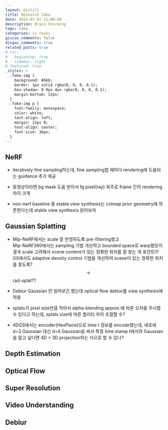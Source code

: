 ```yaml
---
layout: distill
title: Research Idea
date: 2024-07-07 11:00:00
description: Brain Storming
tags: idea
categories: cv-tasks
giscus_comments: false
disqus_comments: true
related_posts: true
# toc:
#   beginning: true
#   sidebar: right
# featured: true
_styles: >
  .fake-img {
    background: #bbb;
    border: 1px solid rgba(0, 0, 0, 0.1);
    box-shadow: 0 0px 4px rgba(0, 0, 0, 0.1);
    margin-bottom: 12px;
  }
  .fake-img p {
    font-family: monospace;
    color: white;
    text-align: left;
    margin: 12px 0;
    text-align: center;
    font-size: 16px;
  }
---
```


## NeRF

- iteratively fine sampling하는데, fine sampling할 때마다 rendering에 도움되는 guidance 추가 제공

- 동영상이라면 bg mask 도움 받아서 fg pixel(ray) 위주로 frame 간의 rendering 차이 크게

- non-nerf baseline 중 stable view synthesis는 colmap prior geometry에 의존한다는데 stable view synthesis 읽어보자

## Gaussian Splatting

- Mip-NeRF에서는 scale 잘 반영하도록 pre-filtering했고  
Mip-NeRF360에서는 sampling 기법 개선하고 bounded space로 warp했듯이  
결국 scale 고려해서 scene content가 있는 정확한 위치를 잘 찾는 게 포인트!!!  
GS에서도 adaptive density control 기법을 개선하여 scene이 있는 정확한 위치를 찾도록?  
$$\rightarrow$$ rad-splat??

- Deblur Gaussian 안 읽어보긴 했는데 optical flow deblur를 view synthesis에 적용

- splats가 pixel size만큼 작아서 alpha-blending approx.에 따른 오차를 무시할 수 있다고 하는데, splats size에 따른 퀄리티 차이 조절할 수?

- 4DGS에서는 encoder(HexPlane)으로 time t 정보를 encode했는데, 애초에 d=3 Gaussian 대신 d=4 Gaussian을 써서 특정 time stamp t에서의 Gaussian을 알고 싶다면 4D > 3D projection하는 식으로 할 수 있나?

## Depth Estimation

## Optical Flow

## Super Resolution

## Video Understanding

## Deblur